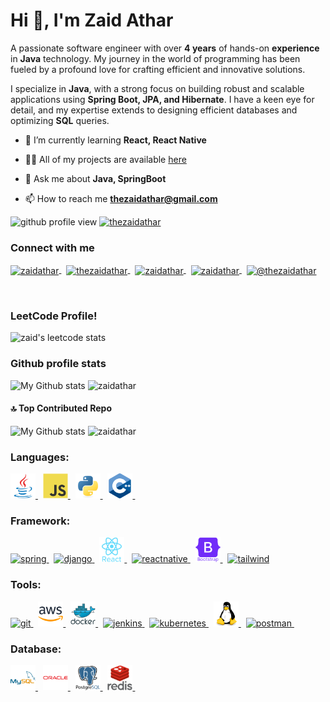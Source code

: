 <h1>Hi 👋, I'm Zaid Athar</h1>
<!--
**zaidathar/zaidathar** is a ✨ _special_ ✨ repository because its `README.md` (this file) appears on your GitHub profile.
-->
<p>
  
  A passionate software engineer with over **4 years** of hands-on **experience** in **Java** technology. My journey in the world of programming has been fueled by a profound love for crafting efficient and innovative solutions.
</p>
<p> 
  
  I specialize in **Java**, with a strong focus on building robust and scalable applications using **Spring Boot, JPA, and Hibernate**. I have a keen eye for detail, and my expertise extends to designing efficient databases and optimizing **SQL** queries.
</p>


- 🌱 I’m currently learning **React, React Native**

- 👨‍💻 All of my projects are available [here](https://github.com/zaidathar?tab=repositories)

- 💬 Ask me about **Java, SpringBoot**

- 📫 How to reach me **thezaidathar@gmail.com**




<p align="left"> 
  <img 
    src="https://komarev.com/ghpvc/?username=zaidathar&label=Github%20profile%20views&color=0e75b6&style=flat" 
    alt="github profile view" 
    height="25"
  /> 
  <a href="https://twitter.com/thezaidathar" target="blank">
    <img 
      src="https://img.shields.io/twitter/follow/thezaidathar?logo=x&style=for-the-badge"
      alt="thezaidathar"
      height="25"
    />
  </a> 
</p>


    
### Connect with me
<p align="top">
   
   <a href="https://linkedin.com/in/zaidathar" target="blank">
      <img align="center" 
        src="https://raw.githubusercontent.com/rahuldkjain/github-profile-readme-generator/master/src/images/icons/Social/linked-in-alt.svg" 
        alt="zaidathar" 
        height="30" width="40" 
        />
    </a> &nbsp;
    <a href="https://twitter.com/thezaidathar" target="blank">
      <img align="center" 
        src="https://raw.githubusercontent.com/rahuldkjain/github-profile-readme-generator/master/src/images/icons/Social/twitter.svg" 
        alt="thezaidathar" 
        height="30" width="40" 
        />
    </a> &nbsp;
    <a href="https://www.hackerrank.com/zaidathar" target="blank">
      <img align="center" 
        src="https://raw.githubusercontent.com/rahuldkjain/github-profile-readme-generator/master/src/images/icons/Social/hackerrank.svg" 
        alt="zaidathar" 
        height="30" width="40" 
        />
    </a> &nbsp;
    <a href="https://www.leetcode.com/zaidathar" target="blank">
      <img align="center" 
        src="https://raw.githubusercontent.com/rahuldkjain/github-profile-readme-generator/master/src/images/icons/Social/leet-code.svg" 
        alt="zaidathar" 
        height="30" width="40" 
        />
    </a> &nbsp;
    <a href="https://hashnode.com/@thezaidathar" target="blank">
      <img align="center" 
        src="https://raw.githubusercontent.com/rahuldkjain/github-profile-readme-generator/master/src/images/icons/Social/hashnode.svg" 
        alt="@thezaidathar" 
        height="30" width="40" 
        />
    </a>
    
</p>
    

<br>

<h3>LeetCode Profile!</h3>

<img
    src="https://leetcard.jacoblin.cool/zaidathar?theme=dark"
    alt="zaid's leetcode stats"
/>

<h3>Github profile stats</h3>

<div> 
  <img 
    src="https://github-readme-stats.vercel.app/api?username=zaidathar&rank_icon=percentile&show_icons=true&theme=transparent&show=reviews&count_private=true&role=OWNER,ORGANIZATION_MEMBER,COLLABORATOR"
    alt="My Github stats"
    height="180"
  />
  <img 
    src="https://github-readme-streak-stats.herokuapp.com/?user=zaidathar&theme=dark" 
    alt="zaidathar" 
    height="180"
  />
</div>


<h4>🔝 Top Contributed Repo </h4> 

<div> 
  <img 
    src="https://github-contributor-stats.vercel.app/api?username=zaidathar&limit=4&theme=dark&combine_all_yearly_contributions=true"
    alt="My Github stats"
    height="200"
  />
  <img 
    src="https://github-readme-stats.vercel.app/api/top-langs/?username=zaidathar&hide=html,css,Jupyter+Notebook&theme=transparent&layout=donut&role=OWNER,ORGANIZATION_MEMBER" 
    alt="zaidathar" 
    height="200"
  />
</div>




<h3 align="left">Languages:</h3>
<p align="left">
  <a href="https://www.java.com" target="_blank" rel="noreferrer"> 
    <img 
      src="https://raw.githubusercontent.com/devicons/devicon/master/icons/java/java-original.svg" 
      alt="java" 
      width="40" height="40"
    /> 
  </a> &nbsp;
  <a href="https://developer.mozilla.org/en-US/docs/Web/JavaScript" target="_blank" rel="noreferrer"> 
    <img 
      src="https://raw.githubusercontent.com/devicons/devicon/master/icons/javascript/javascript-original.svg" 
      alt="javascript" 
      width="40" height="40"
    /> 
  </a> &nbsp;
  <a href="https://www.python.org" target="_blank" rel="noreferrer"> 
    <img 
      src="https://raw.githubusercontent.com/devicons/devicon/master/icons/python/python-original.svg" 
      alt="python" 
      width="40" height="40"
      /> 
  </a> &nbsp;
  <a href="https://www.w3schools.com/cpp/" target="_blank" rel="noreferrer"> 
    <img 
      src="https://raw.githubusercontent.com/devicons/devicon/master/icons/cplusplus/cplusplus-original.svg" 
      alt="cplusplus" 
      width="40" height="40"
    /> 
  </a> &nbsp;
</p>

<h3 align="left">Framework:</h3>

<p align="left">
  <a href="https://spring.io/" target="_blank" rel="noreferrer"> 
    <img 
      src="https://www.vectorlogo.zone/logos/springio/springio-icon.svg" 
      alt="spring" 
      width="40" height="40"
    /> 
  </a> &nbsp;
  <a href="https://www.djangoproject.com/" target="_blank" rel="noreferrer"> 
    <img src="https://cdn.worldvectorlogo.com/logos/django.svg" 
      alt="django" 
      width="40" height="40"
    /> 
  </a> &nbsp;
  <a href="https://reactjs.org/" target="_blank" rel="noreferrer"> 
    <img 
      src="https://raw.githubusercontent.com/devicons/devicon/master/icons/react/react-original-wordmark.svg" 
      alt="react" 
      width="40" height="40"
    /> 
  </a> &nbsp;
  <a href="https://reactnative.dev/" target="_blank" rel="noreferrer"> 
    <img 
      src="https://reactnative.dev/img/header_logo.svg" 
      alt="reactnative" 
      width="40" height="40"
    />
  </a> &nbsp;
  <a href="https://getbootstrap.com" target="_blank" rel="noreferrer"> 
    <img src="https://raw.githubusercontent.com/devicons/devicon/master/icons/bootstrap/bootstrap-plain-wordmark.svg" 
      alt="bootstrap" 
      width="40" height="40"
    />
  </a> &nbsp;
  <a href="https://tailwindcss.com/" target="_blank" rel="noreferrer"> 
    <img 
      src="https://www.vectorlogo.zone/logos/tailwindcss/tailwindcss-icon.svg" 
      alt="tailwind" 
      width="40" height="40"
    />
  </a> 
</p>

<h3 align="left">Tools:</h3>

<p align="left">
  <a href="https://git-scm.com/" target="_blank" rel="noreferrer"> 
    <img 
      src="https://www.vectorlogo.zone/logos/git-scm/git-scm-icon.svg" 
      alt="git" 
      width="40" height="40"
    /> 
  </a> &nbsp; 
  <a href="https://aws.amazon.com" target="_blank" rel="noreferrer"> 
    <img 
      src="https://raw.githubusercontent.com/devicons/devicon/master/icons/amazonwebservices/amazonwebservices-original-wordmark.svg" 
      alt="aws" 
      width="40" height="40"
    /> 
  </a> &nbsp; 
  <a href="https://www.docker.com/" target="_blank" rel="noreferrer"> 
    <img 
      src="https://raw.githubusercontent.com/devicons/devicon/master/icons/docker/docker-original-wordmark.svg" 
      alt="docker" 
      width="40" height="40"
    /> 
  </a> &nbsp;
  <a href="https://www.jenkins.io" target="_blank" rel="noreferrer"> 
    <img 
      src="https://www.vectorlogo.zone/logos/jenkins/jenkins-icon.svg" alt="jenkins" 
      width="40" height="40"
    /> 
  </a> &nbsp;
  <a href="https://kubernetes.io" target="_blank" rel="noreferrer"> 
    <img 
      src="https://www.vectorlogo.zone/logos/kubernetes/kubernetes-icon.svg" 
      alt="kubernetes" 
      width="40" height="40"
    /> 
  </a> &nbsp;
  <a href="https://www.linux.org/" target="_blank" rel="noreferrer"> 
    <img 
      src="https://raw.githubusercontent.com/devicons/devicon/master/icons/linux/linux-original.svg" 
      alt="linux" 
      width="40" height="40"
    />
  </a> &nbsp;
  <a href="https://postman.com" target="_blank" rel="noreferrer"> 
    <img 
      src="https://www.vectorlogo.zone/logos/getpostman/getpostman-icon.svg" 
      alt="postman" 
      width="40" height="40"
      /> 
  </a> &nbsp;
  
</p>

<h3 align="left">Database:</h3>

<p align="left">
  <a href="https://www.mysql.com/" target="_blank" rel="noreferrer"> 
    <img src="https://raw.githubusercontent.com/devicons/devicon/master/icons/mysql/mysql-original-wordmark.svg" 
      alt="mysql" 
      width="40" height="40"
    /> 
  </a> &nbsp;
  <a href="https://www.oracle.com/" target="_blank" rel="noreferrer"> 
    <img 
      src="https://raw.githubusercontent.com/devicons/devicon/master/icons/oracle/oracle-original.svg"
      alt="oracle" 
      width="40" height="40"
    /> 
  </a> &nbsp;
  <a href="https://www.postgresql.org" target="_blank" rel="noreferrer"> 
    <img src="https://raw.githubusercontent.com/devicons/devicon/master/icons/postgresql/postgresql-original-wordmark.svg" 
      alt="postgresql" 
      width="40" height="40"
    />
  </a> &nbsp;
   <a href="https://redis.io" target="_blank" rel="noreferrer"> 
     <img 
       src="https://raw.githubusercontent.com/devicons/devicon/master/icons/redis/redis-original-wordmark.svg" 
       alt="redis" 
       width="40" height="40"
      /> 
   </a> &nbsp; 
  
</p>

